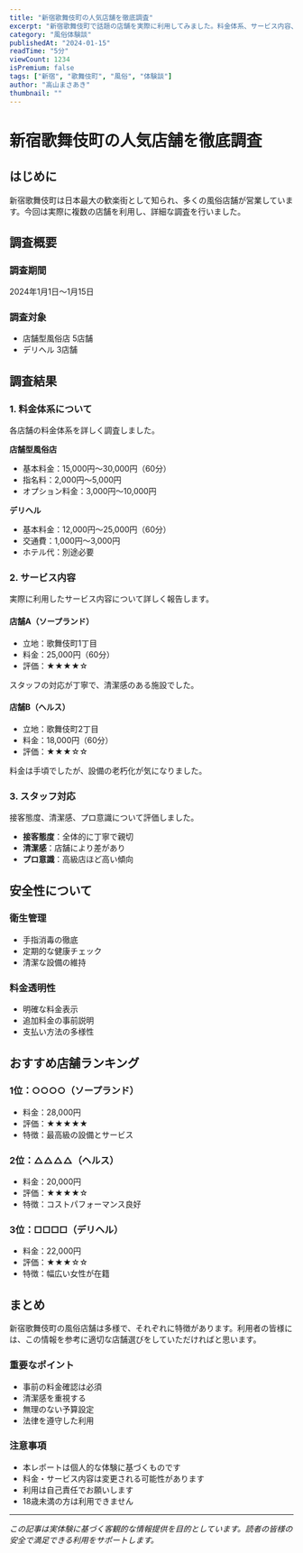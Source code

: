 ```yaml
---
title: "新宿歌舞伎町の人気店舗を徹底調査"
excerpt: "新宿歌舞伎町で話題の店舗を実際に利用してみました。料金体系、サービス内容、スタッフの対応など詳細にレポートします。"
category: "風俗体験談"
publishedAt: "2024-01-15"
readTime: "5分"
viewCount: 1234
isPremium: false
tags: ["新宿", "歌舞伎町", "風俗", "体験談"]
author: "高山まさあき"
thumbnail: ""
---
```


# 新宿歌舞伎町の人気店舗を徹底調査

## はじめに

新宿歌舞伎町は日本最大の歓楽街として知られ、多くの風俗店舗が営業しています。今回は実際に複数の店舗を利用し、詳細な調査を行いました。

## 調査概要

### 調査期間
2024年1月1日〜1月15日

### 調査対象
- 店舗型風俗店 5店舗
- デリヘル 3店舗

## 調査結果

### 1. 料金体系について

各店舗の料金体系を詳しく調査しました。

**店舗型風俗店**
- 基本料金：15,000円〜30,000円（60分）
- 指名料：2,000円〜5,000円
- オプション料金：3,000円〜10,000円

**デリヘル**
- 基本料金：12,000円〜25,000円（60分）
- 交通費：1,000円〜3,000円
- ホテル代：別途必要

### 2. サービス内容

実際に利用したサービス内容について詳しく報告します。

#### 店舗A（ソープランド）
- 立地：歌舞伎町1丁目
- 料金：25,000円（60分）
- 評価：★★★★☆

スタッフの対応が丁寧で、清潔感のある施設でした。

#### 店舗B（ヘルス）
- 立地：歌舞伎町2丁目
- 料金：18,000円（60分）
- 評価：★★★☆☆

料金は手頃でしたが、設備の老朽化が気になりました。

### 3. スタッフ対応

接客態度、清潔感、プロ意識について評価しました。

- **接客態度**：全体的に丁寧で親切
- **清潔感**：店舗により差があり
- **プロ意識**：高級店ほど高い傾向

## 安全性について

### 衛生管理
- 手指消毒の徹底
- 定期的な健康チェック
- 清潔な設備の維持

### 料金透明性
- 明確な料金表示
- 追加料金の事前説明
- 支払い方法の多様性

## おすすめ店舗ランキング

### 1位：○○○○（ソープランド）
- 料金：28,000円
- 評価：★★★★★
- 特徴：最高級の設備とサービス

### 2位：△△△△（ヘルス）
- 料金：20,000円
- 評価：★★★★☆
- 特徴：コストパフォーマンス良好

### 3位：□□□□（デリヘル）
- 料金：22,000円
- 評価：★★★☆☆
- 特徴：幅広い女性が在籍

## まとめ

新宿歌舞伎町の風俗店舗は多様で、それぞれに特徴があります。利用者の皆様には、この情報を参考に適切な店舗選びをしていただければと思います。

### 重要なポイント
- 事前の料金確認は必須
- 清潔感を重視する
- 無理のない予算設定
- 法律を遵守した利用

### 注意事項
- 本レポートは個人的な体験に基づくものです
- 料金・サービス内容は変更される可能性があります
- 利用は自己責任でお願いします
- 18歳未満の方は利用できません

---

*この記事は実体験に基づく客観的な情報提供を目的としています。読者の皆様の安全で満足できる利用をサポートします。*